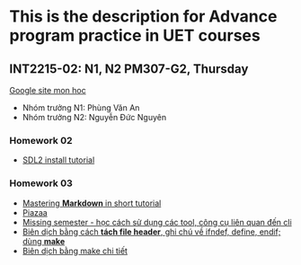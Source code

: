 # This is the description for Advance program practice in UET courses
## INT2215-02: N1, N2 PM307-G2, Thursday
[Google site mon hoc](https://sites.google.com/view/ltnc2021)
- Nhóm trưởng N1: Phùng Văn An
- Nhóm trưởng N2: Nguyễn Đức Nguyên

### Homework 02
- [SDL2 install tutorial](https://github.com/gungui98/SDL2-boilerplate)

### Homework 03
- [Mastering **Markdown** in short tutorial](https://guides.github.com/features/mastering-markdown/)
- [Piazaa](https://piazza.com/class/kk41p1oyz2i3sl?cid=7)
- [Missing semester - học cách sử dụng các tool, công cụ liên quan đến cli](https://missing.csail.mit.edu)
- [Biên dịch bằng cách **tách file header**, ghi chú về ifndef, define, endif; dùng **make**](http://www.math.uaa.alaska.edu/~afkjm/csce211/handouts/SeparateCompilation.pdf)
- [Biên dịch bằng make chi tiết](https://www.bogotobogo.com/cplusplus/gnumake.php)

